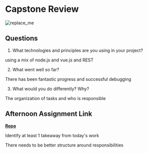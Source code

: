 # Capstone Review

![replace_me](https://codeworks.blob.core.windows.net/public/assets/img/illustrations/placeholder.svg)

## Questions

1. What technologies and principles are you using in your project?

using a mix of node.js and vue.js and REST

2. What went well so far?

There has been fantastic progress and successful debugging 

3. What would you do differently? Why?

The organization of tasks and who is responsible

## Afternoon Assignment Link

**[Repo](https://github.com/GregBullington/<ASSIGNMENT_REPO>)**

Identify at least 1 takeaway from today's work

There needs to be better structure around responsibilities 
